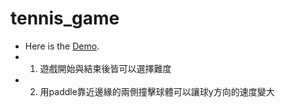 # tennis_game
* Here is the [Demo](https://andyshuaige.github.io).
* 1. 遊戲開始與結束後皆可以選擇難度
* 2. 用paddle靠近邊緣的兩側撞擊球體可以讓球y方向的速度變大
